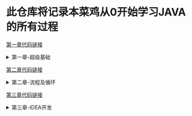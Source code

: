 # 此仓库将记录本菜鸡从0开始学习JAVA的所有过程

[第一章代码链接](https://github.com/Yujunliu95/RE0_JAVA/tree/master/1.0-2.0)
<details>
<summary>第一章-超级基础</summary>

## 1.1 Helloworld
    1. 关键字: public, static void, class
    2. 标识符不能数字开头，不能是关键字
    
## 1.2 常量
    1. 字符串常量：用双引号。"123" = 字符串123
    2. 整数常量： 直接写上数字（无小数点）
    3. 浮点数常量： 有小数点
    4. 字符常量：单引号'A','9', '中文'。
    5. Boolean常量：T/F
    6. NULL
    
## 1.2.1 数据类型
    1. 整数：byte short int long
    2. 浮点：float(4字节) double（8字节）
    3. 字符: char
    4. boolean（t/f）
    
 ## 1.2.2 引用数据类型
    1. 字符串，数组，类，借口，Lambda
    2. 小数默认double类型，整数默认int类型

## 1.3 变量
    1. 数据类型 变量名称； // 创建一个变量
    2. 变量名称 = 数据值； // 赋值
    3. 数据类型 变量名称 = 数据值

## 1.4 注意事项
    1. 多个变量名不能重复
    2. float跟long类型，后缀不能丢
    3. byte或者short，要在范围内
    4. 要进行赋值才能用
    5. 不能超出{}的作用域
    6.不推荐1行创建多个变量

## 1.5 数据类型转换(Demo02_datatype)
    1. 类型不一样就会转换
    2. 自动类型转换
        1. 代码不需要处理
        2. 规则: 数据范围从小到大，例 long num1 = 100；
        int ----> long
    3. 强制类型转换
        1.代码要格式处理
        2.格式：范围小的类型（int） = (范围小的类型）原本大范围的数据
        3.可能造成数据损失、溢出
        4. char类型进行数学运算，字符会按照规则翻译成数字
        例：byte/short/char 运算会被提升成int类型，然后再计算。
        int num2 = (int) 6000000000L;
        5.Boolean不能转换

## 1.5.1 ASCII编码表 (Demo03)
    1. 48 --> 0
    2. 65 --> A
    3. 97 --> a

## 1.6 运算符
    1. + - * / 四则运算
    2. ++   -- 
    3. 除法：对于整数表达式。整数/整数 不看余数
    4. 取余数：%
    
## 1.6.1 加号‘+’用法 （demo05plus）
    1. 对于数值就是加法
    2. 对于字符char，char会被提升成int，再进行计算
    3. 对于String（首字母大写，不是关键字）来说，+代表字符串
    的链接操作
    4. String + int ---> String

## 1.6.2 自增/自减
    1. 让一个变量涨一个数字/降一个数字, 例子num++
    2. 单独使用： 前++和后++没有区别
    3. 混合使用，有【重大区别】
        A. 如果前++，变量马上+1，以结果进行使用 【先加后用】
        B. 如果是后++，首先使用变量的值，再+1   【先用后加】
    4. 只有变量才能使用自增、自减运算符。

## 1.6.3 符合运算符 (demo07)
    1. +=    a += 1 相当于 a = a + 1
    2. -=    b -= 4 相当于 b = b - 4
    3. *=    c = c * 
    4. /=    d = d / 6
    5. %=    e = e % 7
    注意：只限变量，常量不行
    包含一个强制类型转换
    
## 1.6.4 比较运算符
    1.太简单的就不写了

## 1.6.5 逻辑运算符 (demo09logic)
    1. 与（并且）&&
    2. 或 (或者）||
    3. 取反 ！

## 1.6.6 三元运算符（demo10operator）
    1.一元: 只需要一个数据就可以进行操作，例 ！、++、--
    2.二元： 需要两个数据才可以操作 例如： +, = 
    3.三元：需要3个数据
    格式：
    数据类型 变量名称 = 条件判断 ？ 表达式A:表达式B
    
    流程：
    首先判断条件是否成立：
    如果成立为true，那么将表达式A的值赋值给左侧的变量
    如果不成立为false，那么将表达式B的值赋值给左边变量
    二者选一

## 1.7 方法入门（demo11method）
    1. 定义方法格式: 
    public static void 方法名称() {
        方法体
    }
    注意事项：
    1. 方法定义先后顺序无所谓
    2. 方法定义不能产生嵌套包含关系
    3. 方法定义好，不会执行，如果要执行，一定要调用
    
## 1.7.1 方法的调用
    格式：方法名称（）；
    跟python的def（）感觉一样
    
## 1.8 Jshell
    跟python ide差不多

## 1.8.1 编译器优化（demo12notice）
    int--->byte 不是自动类型转换
    1.右侧没有超过左侧范围，编译器强转
    2.右侧超过范围，报错
    int ----> char, 没有超过范围
    编译器将会自动补上一个隐含的（char）
    
    short result = 5 + 8 // 等号右边都是常量
    右侧常量只要不超过左侧范围，就叫‘编译器的常量优化’
    
    
    
</details>

[第二章代码链接](https://github.com/Yujunliu95/RE0_JAVA/tree/master/2.0-3.0)

<details>
<summary>第二章-流程及循环</summary>

## 2.1 顺序结构 - if (Demo03)
    1.单if
    2.标准 if - else
    3.扩展 if - else
    
## 2.2 if 替换三元运算符 （demo04）

## 2.3 选择结构-switch（关键字）
    1.标准switch（demo05）
    2.特殊switch（demo06）
    注意事项：
    1. 多个case后面的数值不可以重复。
    2. 小括号只能是基本数据类型：byte/short/char/int
    或者应用数据类型: String字符串/enum
    
    3. “匹配哪一个case，就从哪一个位置向下执行（直到遇到break）。"

## 2.4 For循环 (demo07)
    循环结构的4部分：
    1. 初始化语句，开始执行，只做一次。
    2. 条件判断，成立则继续，不成立则退出。
    3. 循环体，重复要做的事情内容，若干行。
    4. 步进语句：每次循环之后要进行的扫尾工作，每次循环结束都要执行一次

    for (初始化表达式 1 ，boolean表达2 ，步进表达4 ）{
            循环体3
        } 
    顺序1234 -> 234> 234> 234..到2不满足为止


## 2.4.1 while循环（demo08）
    1.标准格式
    while(条件判断）{
    循环体
    }
    
    2. 扩展格式
    初始化语句 1 ;
    while (条件判断2 ) {
        循环体3 ;
        步进语句4 ;
    }
    顺序1234.
    
## 2.4.2 do-while循环 (demo09)
    1. 标准格式:
    do {
        循环体
    } while(条件判断);

    2. 扩展格式:
    初始化表达
        do{
        循环体
        步进表达式
        }   while(Boolean表达式);

## 练习，求1-100的偶数和 （practice1）
    1.判断偶数 num % 2 == 0

## 2.5 三种循环的区别
    1. 如果条件判断从来没有满足过，那么for循环和while会执行0次，
    但是do-while会至少执行一次。
    2. for循环的变量在小括号顶一，只有循环内部才能用;
    而其余两个变量提前定义，可以往后再使用。

## 2.5.1 循环控制
    Break用法：
    1. switch语句中，或者循环语句中打断循环。
    2. 循环语句中，一旦执行，，打断循环。
    建议：
    次数确定用for，不确定用while
    
    Continue用法:
    一旦执行，跳过当次循环，马上开始下一循环。（demo10）

## 2.5.2 死循环 (demo11)
    标准格式:
    while (true) {
    循环体
    }
    __
## 2.5.3 嵌套循环 (demo12)
    格式:
    for(初始化；循环条件；步进）{
        for(初始化；循环条件；步进) {
        执行语句;
        }
    }

</details>

[第三章代码链接](https://github.com/Yujunliu95/RE0_JAVA/tree/master/src)

<details>
<summary>第三章-IDEA开发</summary>

## Demo01:打印矩形
    定义格式:
    public static void 方法名称() {
    方法体 
    }
    
    注意：定义顺序无所谓，定义必须挨着；
    
##  Demo02:方法定义
    格式:
    修饰符 返回值类型 方法名称 (参数类型 参数名,....){
    方法体
    return 返回值;
    }
    
    修饰符: public static
    返回值类型: 最终产生的数据结果是什么类型
    方法名称: 方法的名字，规则和变量一样，小驼峰
    参数类型: 进入方法的数据是什么类型
    参数名称: 进入方法的数据对应的变量名称
    ps: 参数如果有多个，使用逗号进行分隔
    方法体: 若干行代码
    return: 1.停止当前方法，将后面的返回值还给调用数
    返回值: 方法执行后最终产生的结果
    
    return后面的返回值，必须和方法名称前面的"返回值类型" 对应
    
##  Demo02: 方法的调用/流程
    1. 单独调用：方法名称（参数）
    2. 打印调用: System.out.println
    3. 赋值调用

## Demo03: 方法参数
    有参数： 小括号中有内容，当一个方法需要数据条件才
    能完成任务的时候；
    无参数： 小括号留空
    
## Demo04: 对比有无返回值
   注意: 对于有返回值可以使用单独调用、打印、或者赋值
   对于无返回值，只能使用单独调用
   
## 练习题 Practice01- 比较两个数字
    三要素：
    返回值类型：boolean
    方法名称： isSame
    参数列表： int a, int b
## 练习题 Practice02: 1-100所有和

## 练习题 Practice03: 打印指定次数的helloworld
    返回值类型：打印操作
    方法名称：printCount
    参数列表：打印次数int
    
## 练习总结：
    1. 方法应该定义在类当中，但是不能在方法当中再定义类
    2. 方法定义前后顺序无所谓
    3. 方法定义后不会执行
    4. 如果方法有返回值，那么必须写上 return 返回值
    5. void没有返回值，不能写return后面的返回值，只能return自己
    6. 一个方法可以多个return，但是要保证只有一个会被执行到。
    
## Demo05 方法重载（overload）
    1.多个方法的名称一样，但是参数列表不一样。
    相关：
    参数多类型数据不同，
    参数类型不同，
    参数的个数不同。
    无关：
    1. 与参数的名称无关
    2. 与方法的返回值类型无关
    
## Practice 04 重载练习题1 - 
    判断2数据是否一样，比如2个byte，short，int，long
    
## Practice 05 判断题：
    1. public static void open() {} - 正确重载
    2. public static void open(int a) {} - 正确
    3. static void open (int a, int b) {} - 与第八行冲突
    4. public static void open (double a, int b) {} -正确
    5. public static void open (int a, double b) {} - 与第六冲突   
    6. public void open (int i, double d) {} - 与第五行冲突
    7. public static void OPEN() {} -代码正确，但不是有效重载
    8. public static void open (int i, int j) {} - 与第三行冲突 
    
    
## Practice 06 模拟println方法
    调用输出语句，println进行了多种数据类型的重载
    
## Demo05 数组的概念 Array
    数组：可以保存多个数据，是一种容器。
    特点：
    1. 数组是一种引用类型
    2. 数组当中多个数据，类型必须统一
    3. 数组长度在运行期间，不可改变
    
    初始化方式：
    1.动态初始化 （指定长度）
    2.静态初始化 （指定内容）
    
    动态初始化格式: 数据类型[] 数组名称 = new 数据类型[数组长度];
    静态初始化格式: 数据类型[] 数组名称 = new 数据类型[]  {元素1，元素2，...};

    省略静态格式: 数据类型[] 数组名称 = {元素1，元素2，...};
    
    注意事项：
    1.静态初始化没有直接指定长度，但是会自动推算出长度
    2.静态/动态初始化的标准格式，可以拆分成2个步骤：
    数据类型[] 数组名称；
    数组名称 = new 数据类型[数组长度];

## Demo06 访问数组
    1. 直接打印得到内存地址hash值：I@ 50cbc42f 
    I代表int 后面为16进制
    访问格式：数组名称[intex值] （跟python一样）
 
## Demo07 访问数组-continue
    动态初始化元素默认值：
    整数: 0
    浮点: 0.0
    字符: \u0000
    boolean: false
    引用类型: null 
    静态初始化也有默认值，但程序会马上将默认值替换
    
## Java中内存划分
    1.栈(stack): 存放的是方法中的局部变量，方法运行一定在栈中运行
    局部变量: 方法的参数，或者是方法{}内部的变量
    作用域: 一旦超出作用域，立刻从栈内存当中消失

    2.堆(Heap): new出来的都在堆当中
    地址值: 16进制
    堆内存里面的数据都有默认值，规则上面讲了。

    3.方法区(Method Area): 存储.class相关信息，包含方法的信息。
    
    4.本地方法栈( Native method stack): 与操作系统相关
    5.寄存器（PC Register):与CPU相关
    
## Demo08 一个数组的内存图
   ![avatar](http://q8zeg2j4t.bkt.clouddn.com/image/Javamemory.png)

## 两个数组的内存图
   ![avatar](http://q8zeg2j4t.bkt.clouddn.com/javamemory2.png)

## Demo09 两个引用指向同一个
    int[] arrayB = arrayA
    将arrayA的地址赋值给arrayB
   ![avatar](http://q8zeg2j4t.bkt.clouddn.com/image/javamemory3.png)
   
## Demo10 常见问题
    1. 数组索引越界异常
    2. 空指针异常
    
## 获取数组长度： 数组名称.length
    
    
</details>